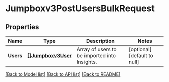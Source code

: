 # Jumpboxv3PostUsersBulkRequest

## Properties
Name | Type | Description | Notes
------------ | ------------- | ------------- | -------------
**Users** | [**[]Jumpboxv3User**](jumpboxv3User.md) | Array of users to be imported into Insights. | [optional] [default to null]

[[Back to Model list]](../README.md#documentation-for-models) [[Back to API list]](../README.md#documentation-for-api-endpoints) [[Back to README]](../README.md)

